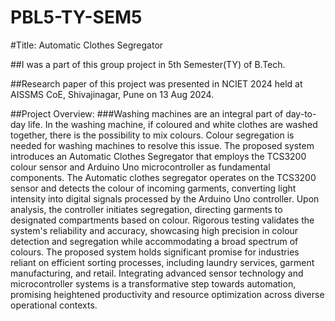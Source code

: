 # PBL5-TY-SEM5

#Title: Automatic Clothes Segregator

##I was a part of this group project in 5th Semester(TY) of B.Tech.

##Research paper of this project was presented in NCIET 2024 held at AISSMS CoE, Shivajinagar, Pune on 13 Aug 2024.

##Project Overview:
###Washing machines are an integral part of day-to-day life. In the washing machine, if coloured and white clothes are washed together, there is the possibility to mix colours. Colour segregation is needed for washing machines to resolve this issue. The proposed system introduces an Automatic Clothes Segregator that employs the TCS3200 colour sensor and Arduino Uno microcontroller as fundamental components. The Automatic clothes segregator operates on the TCS3200 sensor and detects the colour of incoming garments, converting light intensity into digital signals processed by the Arduino Uno controller. Upon analysis, the controller initiates segregation, directing garments to designated compartments based on colour. Rigorous testing validates the system's reliability and accuracy, showcasing high precision in colour detection and segregation while accommodating a broad spectrum of colours. The proposed system holds significant promise for industries reliant on efficient sorting processes, including laundry services, garment manufacturing, and retail. Integrating advanced sensor technology and microcontroller systems is a transformative step towards automation, promising heightened productivity and resource optimization across diverse operational contexts.

